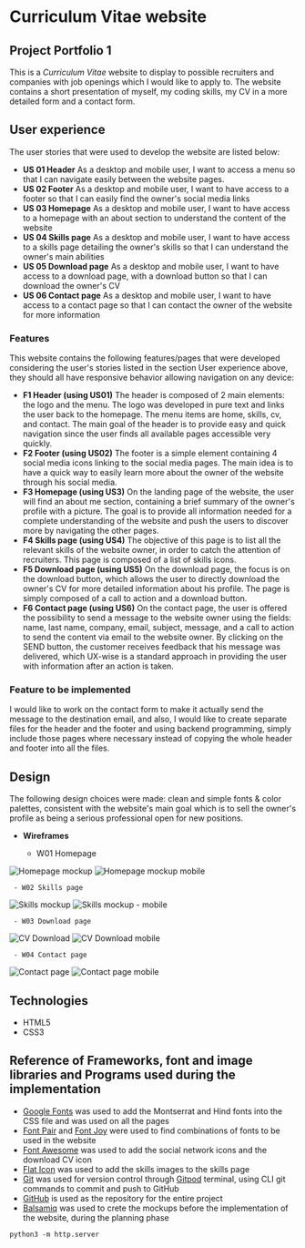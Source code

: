 # Curriculum Vitae website
## Project Portfolio 1

This is a *Curriculum Vitae* website to display to possible recruiters and companies with job openings which I would like to apply to. The website contains a short presentation of myself, my coding skills, my CV in a more detailed form and a contact form.

## User experience

The user stories that were used to develop the website are listed below:

 - **US 01 Header**
As a desktop and mobile user, I want to access a menu so that I can navigate easily between the website pages.
 - **US 02 Footer**
As a desktop and mobile user, I want to have access to a footer so that I can easily find the owner's social media links
 - **US 03 Homepage**
As a desktop and mobile user, I want to have access to a homepage with an about section to understand the content of the website 
 - **US 04 Skills page**
As a desktop and mobile user, I want to have access to a skills page detailing the owner's skills so that I can understand the owner's main abilities
 - **US 05 Download page**
As a desktop and mobile user, I want to have access to a download page, with a download button so that I can download the owner's CV
 - **US 06 Contact page**
As a desktop and mobile user, I want to have access to a contact page so that I can contact the owner of the website for more information

### Features

This website contains the following features/pages that were developed considering the user's stories listed in the section User experience above, they should all have responsive behavior allowing navigation on any device:

 - **F1 Header (using US01)**
The header is composed of 2 main elements: the logo and the menu. The logo was developed in pure text and links the user back to the homepage. The menu items are home, skills, cv, and contact. The main goal of the header is to provide easy and quick navigation since the user finds all available pages accessible very quickly.
 - **F2 Footer (using US02)**
The footer is a simple element containing 4 social media icons linking to the social media pages. The main idea is to have a quick way to easily learn more about the owner of the website through his social media.
 - **F3 Homepage (using US3)**
On the landing page of the website, the user will find an about me section, containing a brief summary of the owner's profile with a picture. The goal is to provide all information needed for a complete understanding of the website and push the users to discover more by navigating the other pages.
 - **F4 Skills page (using US4)**
The objective of this page is to list all the relevant skills of the website owner, in order to catch the attention of recruiters. This page is composed of a list of skills icons.
 - **F5 Download page (using US5)**
On the download page, the focus is on the download button, which allows the user to directly download the owner's CV for more detailed information about his profile. The page is simply composed of a call to action and a download button.
 - **F6 Contact page (using US6)**
On the contact page, the user is offered the possibility to send a message to the website owner using the fields: name, last name, company, email, subject, message, and a call to action to send the content via email to the website owner.
By clicking on the SEND button, the customer receives feedback that his message was delivered, which UX-wise is a standard approach in providing the user with information after an action is taken.

### Feature to be implemented

 I would like to work on the contact form to make it actually send the message to the destination email, and  also, I would like to create separate files for the header and the footer and using backend programming, simply include those pages where necessary instead of copying the whole header and footer into all the files.

## Design
The following design choices were made: clean and simple fonts & color palettes, consistent with the website's main goal which is to sell the owner's profile as being a serious professional open for new positions.

 - **Wireframes**

	 - W01 Homepage

![Homepage mockup](https://raw.githubusercontent.com/ujuniordev/ujunior-cv-pp1/59cc03a74ad1e9d03c9478304fbbfed3ce060048/wireframes/home.png)
![Homepage mockup mobile](https://raw.githubusercontent.com/ujuniordev/ujunior-cv-pp1/main/wireframes/home-mobile.png)

	 - W02 Skills page

![Skills mockup](https://raw.githubusercontent.com/ujuniordev/ujunior-cv-pp1/main/wireframes/skills.png)
![Skills mockup - mobile](https://raw.githubusercontent.com/ujuniordev/ujunior-cv-pp1/main/wireframes/skills-mobile.png)

	 - W03 Download page

![CV Download](https://raw.githubusercontent.com/ujuniordev/ujunior-cv-pp1/96dad7bb3d5527ae1cf6b81e188a61dca21af005/wireframes/cv-download.png)
![CV Download mobile](https://raw.githubusercontent.com/ujuniordev/ujunior-cv-pp1/main/wireframes/cv-download-mobile.png)

	 - W04 Contact page

![Contact page](https://raw.githubusercontent.com/ujuniordev/ujunior-cv-pp1/96dad7bb3d5527ae1cf6b81e188a61dca21af005/wireframes/contact.png)
![Contact page mobile](https://raw.githubusercontent.com/ujuniordev/ujunior-cv-pp1/main/wireframes/contact-mobile.png)

## Technologies

 - HTML5
 - CSS3

## Reference of Frameworks, font and image libraries and Programs used during the implementation

 - [Google Fonts](https://fonts.google.com/) was used to add the Montserrat and Hind fonts into the CSS file and was used on all the pages
 - [Font Pair](https://www.fontpair.co/) and [Font Joy](https://fontjoy.com/) were used to find combinations of fonts to be used in the website
 - [Font Awesome](https://fontawesome.com/) was used to add the social network icons and the download CV icon
 - [Flat Icon](https://www.flaticon.com/) was used to add the skills images to the skills page
 - [Git](https://git-scm.com/) was used for version control through [Gitpod](https://gitpod.io/) terminal, using CLI git commands to commit and push to GitHub
 - [GitHub](https://github.com/) is used as the repository for the entire project
 - [Balsamiq](https://balsamiq.com/) was used to crete the mockups before the implementation of the website, during the planning phase


 







`python3 -m http.server`
